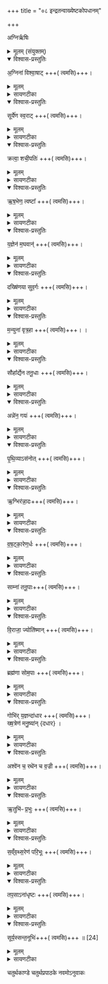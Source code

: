 +++
title = "०८ इन्द्रतन्वाख्येष्टकोपधानम्"

+++

अग्निर्ऋषिः
<details><summary>मूलम् (संयुक्तम्)</summary>

अ॒ग्निना॑ विश्वा॒षाट्थ्सूर्ये॑ण स्व॒राट्क्रत्वा॒ शची॒पति॑र्ऋष॒भेण॒ त्वष्टा॑ य॒ज्ञेन॑ म॒घवा॒न्दख्षि॑णया सुव॒र्गो म॒न्युना॑ वृत्र॒हा सौहा᳚र्द्येन तनू॒धा अन्ने॑न॒ गय॑ᳶ पृथि॒व्यास॑नोदृ॒ग्भिर॑न्ना॒दो व॑षट्का॒रेण॒र्द्धस्साम्ना॑ तनू॒पा वि॒राजा॒ ज्योति॑ष्मा॒न्ब्रह्म॑णा सोम॒पा गोभि॑र्य॒ज्ञन्दा॑धार ख्ष॒त्रेण॑ मनु॒ष्या॑नश्वे॑न च॒ रथे॑न च व॒ज्र्यृ॑तुभि॑ᳶ प्र॒भुस्स॑व्ँवथ्स॒रेण॑ परि॒भूस्तप॒साना॑धृष्ट॒स्सूर्य॒स्सन्त॒नूभिः॑ ॥   [24]  
(अथ चतुर्थकाण्डे चतुर्थप्रपाठके अष्टमोऽनुवाकः )।  
</details>

<details open><summary>विश्वास-प्रस्तुतिः</summary>

अ॒ग्निना॑ विश्वा॒षाट्  +++( त्वमसि)+++।  
</details>

<details><summary>मूलम्</summary>

अ॒ग्निना॑ विश्वा॒षाट्  +++( त्वमसि)+++।  
</details>

<details><summary>सायणटीका</summary>

सप्तमेऽनुवाके भूयस्कृदाद्या इष्टका उक्ताः ।   अथाष्टम इन्द्रतन्वाख्या इष्टका उच्यन्ते ।   कल्पः—“अग्निना विश्वाषाडिति द्वाविंशतिमिन्द्रतनूः” इति।  
२०८५ पाठस्तु— अग्निना विश्वाषाडिति ।   विश्वं सहते तत्पालनप्रयासमङ्गी करोतिति विश्वाषाट् ।   अग्निना सह विश्वापाष्ठ्य इन्द्रो हे इष्टके तद्रूपा त्वमसि ।   एवं सर्वत्र योज्यम् ।  
</details>

<details open><summary>विश्वास-प्रस्तुतिः</summary>

सूर्ये॑ण स्व॒राट्  +++( त्वमसि)+++।
</details>

<details><summary>मूलम्</summary>

सूर्ये॑ण स्व॒राट्  +++( त्वमसि)+++।
</details>

<details><summary>सायणटीका</summary>

सूर्येण सह स्वतो राजत इति स्वराडिन्द्रः ।  
</details>

<details open><summary>विश्वास-प्रस्तुतिः</summary>

क्रत्वा॒ शची॒पतिः॑ +++( त्वमसि)+++।
</details>

<details><summary>मूलम्</summary>

क्रत्वा॒ शची॒पतिः॑ +++( त्वमसि)+++।
</details>

<details><summary>सायणटीका</summary>

क्रत्वा ज्योतिष्ठोमादिप्रौढकर्मणा सहितः शच्या देव्याः पतिरिन्द्रः ।   
</details>

<details open><summary>विश्वास-प्रस्तुतिः</summary>

ऋ॒ष॒भेण॒ त्वष्टा᳚ +++( त्वमसि)+++।
</details>

<details><summary>मूलम्</summary>

ऋ॒ष॒भेण॒ त्वष्टा᳚ +++( त्वमसि)+++।
</details>

<details><summary>सायणटीका</summary>

ऋषभेण वर्षित्रा धर्मेण वर्षित्रा धर्मेण सह त्वष्टा रूपकृदिन्द्रः।  
</details>

<details open><summary>विश्वास-प्रस्तुतिः</summary>

य॒ज्ञेन॑ म॒घवान्॑ +++( त्वमसि)+++।
</details>

<details><summary>मूलम्</summary>

य॒ज्ञेन॑ म॒घवान्॑ +++( त्वमसि)+++।
</details>

<details><summary>सायणटीका</summary>

यज्ञेनाल्पेन पाकयज्ञेन सहितो मघवानन्नवानिन्द्रः ।   
</details>

<details open><summary>विश्वास-प्रस्तुतिः</summary>

दख्षि॑णया सुव॒र्गः +++( त्वमसि)+++।  
</details>

<details><summary>मूलम्</summary>

दख्षि॑णया सुव॒र्गः +++( त्वमसि)+++।  
</details>

<details><summary>सायणटीका</summary>

दक्षिणया गावदिरूपया सुवर्गः स्वर्गलोकात्मक इन्द्रः ।
</details>

<details open><summary>विश्वास-प्रस्तुतिः</summary>

म॒न्युना॑ वृत्र॒हा +++( त्वमसि)+++। ।
</details>

<details><summary>मूलम्</summary>

म॒न्युना॑ वृत्र॒हा +++( त्वमसि)+++। ।
</details>

<details><summary>सायणटीका</summary>

मन्युना क्रोधेन सह वृत्रहा शत्रुघातीन्द्रः ।  
</details>

<details open><summary>विश्वास-प्रस्तुतिः</summary>

सौहा᳚र्द्येन तनू॒धाः +++( त्वमसि)+++।
</details>

<details><summary>मूलम्</summary>

सौहा᳚र्द्येन तनू॒धाः +++( त्वमसि)+++।
</details>

<details><summary>सायणटीका</summary>

सुहृदो भावः सौहार्द्यं स्नेहातिशयस्तेन सहितस्तनूवाः शरीरधारीन्द्रः ।   
</details>

<details open><summary>विश्वास-प्रस्तुतिः</summary>

अन्ने॑न॒ गयः॑ +++( त्वमसि)+++।
</details>

<details><summary>मूलम्</summary>

अन्ने॑न॒ गयः॑ +++( त्वमसि)+++।
</details>

<details><summary>सायणटीका</summary>

अन्नेन सहितो गयो गृहविशेषरूप इन्द्रः।  
</details>

<details open><summary>विश्वास-प्रस्तुतिः</summary>

पृ॒थि॒व्याऽस॑नोत् +++( त्वमसि)+++।
</details>

<details><summary>मूलम्</summary>

पृ॒थि॒व्याऽस॑नोत् +++( त्वमसि)+++।
</details>

<details><summary>सायणटीका</summary>

पृथिव्या सहासनोद्द्रव्यादिदानं कृतवानिन्द्रः ।  
</details>

<details open><summary>विश्वास-प्रस्तुतिः</summary>

ऋ॒ग्भिर॑न्ना॒दः+++( त्वमसि)+++।
</details>

<details><summary>मूलम्</summary>

ऋ॒ग्भिर॑न्ना॒दः+++( त्वमसि)+++।
</details>

<details><summary>सायणटीका</summary>

ऋग्भिर्मन्त्रविशेषैः सहितोऽन्नादो हविर्लक्षणस्यान्नस्य भोक्तेनद्रः ।  
</details>

<details open><summary>विश्वास-प्रस्तुतिः</summary>

व॒ष॒ट्का॒रेण॒र्धः +++( त्वमसि)+++।
</details>

<details><summary>मूलम्</summary>

व॒ष॒ट्का॒रेण॒र्धः +++( त्वमसि)+++।
</details>

<details><summary>सायणटीका</summary>

वषट्कारेण हविष्प्रदानेन हेतुना सह ऋद्धः समृद्ध इन्द्रः ।  
</details>

<details open><summary>विश्वास-प्रस्तुतिः</summary>

साम्ना॑  तनू॒पाः+++( त्वमसि)+++।
</details>

<details><summary>मूलम्</summary>

साम्ना॑  तनू॒पाः+++( त्वमसि)+++।
</details>

<details><summary>सायणटीका</summary>

साम्ना गीयमानेन मन्त्रेण सह तनूपाः शरीरपालक इन्द्रः ।   
</details>

<details open><summary>विश्वास-प्रस्तुतिः</summary>

वि॒राजा॒ ज्योति॑ष्मान् +++( त्वमसि)+++।
</details>

<details><summary>मूलम्</summary>

वि॒राजा॒ ज्योति॑ष्मान् +++( त्वमसि)+++।
</details>

<details><summary>सायणटीका</summary>

विराजा दशाक्षरच्छन्दसा सह ज्योतिष्मान्प्रकाशवानिन्द्रः ।  
</details>

<details open><summary>विश्वास-प्रस्तुतिः</summary>

ब्रह्म॑णा सोम॒पाः +++( त्वमसि)+++।
</details>

<details><summary>मूलम्</summary>

ब्रह्म॑णा सोम॒पाः +++( त्वमसि)+++।
</details>

<details><summary>सायणटीका</summary>

ब्रह्मणा मुख्येन क्रत्विजा मन्त्रेण वा सह सोमपाः सोमपानस्य कर्तेन्द्रः ।  
</details>

<details open><summary>विश्वास-प्रस्तुतिः</summary>

गोभि॑र् य॒ज्ञन्दा॑धार +++( त्वमसि)+++।   
ख्ष॒त्रेण॑ मनु॒ष्या॑न् {दधार} ।
</details>

<details><summary>मूलम्</summary>

गोभि॑र् य॒ज्ञन्दा॑धार +++( त्वमसि)+++।   
ख्ष॒त्रेण॑ मनु॒ष्या॑न् {दधार} ।
</details>

<details><summary>सायणटीका</summary>

गोभिर्दक्षिणारूपाभिः सह यज्ञं दाधार यज्ञधारक इन्द्रः ।   
</details>

<details open><summary>विश्वास-प्रस्तुतिः</summary>

अश्वे॑न च॒ रथे॑न च व॒ज्री  +++( त्वमसि)+++।
</details>

<details><summary>मूलम्</summary>

अश्वे॑न च॒ रथे॑न च व॒ज्री  +++( त्वमसि)+++।
</details>

<details><summary>सायणटीका</summary>

योऽयमश्वो यश्च रथस्ताभ्यामुप्राभ्यां सह वज्री वज्रयुक्त इन्द्रः ।
</details>

<details open><summary>विश्वास-प्रस्तुतिः</summary>

ऋ॒तुभि॑ᳶ प्र॒भुः +++( त्वमसि)+++।
</details>

<details><summary>मूलम्</summary>

ऋ॒तुभि॑ᳶ प्र॒भुः +++( त्वमसि)+++।
</details>

<details><summary>सायणटीका</summary>

ऋतुभिर्वसन्तादिभिः सह प्रभुः फलदानसमर्थ इन्द्रः ।   
</details>

<details open><summary>विश्वास-प्रस्तुतिः</summary>

स॒व्ँव॒थ्स॒रेण॑ परि॒भूः +++( त्वमसि)+++।
</details>

<details><summary>मूलम्</summary>

स॒व्ँव॒थ्स॒रेण॑ परि॒भूः +++( त्वमसि)+++।
</details>

<details><summary>सायणटीका</summary>

संवत्सरेण कालरूपेण सह परिभूः परितो व्याप्तवानिन्द्रः ।  
</details>

<details open><summary>विश्वास-प्रस्तुतिः</summary>

तप॒साऽना॑धृष्टः  +++( त्वमसि)+++।
</details>

<details><summary>मूलम्</summary>

तप॒साऽना॑धृष्टः  +++( त्वमसि)+++।
</details>

<details><summary>सायणटीका</summary>

तपसाऽशनवर्जनधनदानादिरूपेणानाधृष्टः केनाप्यतिरस्कृत इन्द्रः ।  
</details>

<details open><summary>विश्वास-प्रस्तुतिः</summary>

सूर्य॒स्सन्त॒नूभिः॑+++( त्वमसि)+++ ॥   [24]  
</details>

<details><summary>मूलम्</summary>

सूर्य॒स्सन्त॒नूभिः॑+++( त्वमसि)+++ ॥   [24]  
</details>

<details><summary>सायणटीका</summary>

तनूभिर्द्वादशमूर्तिभिः सह सूर्यः सन्सूर्यरूपो भूत्वेन्द्रो वर्तते ।   हे इष्टके तद्रूपा त्वमसि ।   

एतैर्मन्त्रैः साध्यमुपधानं विधत्ते– “देवासुराः संयत्ता आसन्ते न व्यजयन्त स एता इन्द्रस्तनूरपश्यत्ता उपाधत्त ताभिर्वै स तनुवामेन्द्रियं वीर्यमात्मन्नधत्त ततो देवा अभवन्पराऽसुरा यदिन्द्रतनूरुपदधाति तनुवमेव ताभिरिन्द्रियं वीर्यं यजमान आत्मन्धत्तेऽथो सेन्द्रमेवाग्निꣳ सतनुं चिनुते भवत्यात्मना पराऽश्य भ्रातृव्यो भवति” (सं. का. ५ प्र. ४ अ. १) इति।  
२०८६ देवानामसुराणां च संग्रामे प्राप्तो दुर्बला देवा विजयं न प्राप्ताः।   तदानीं विजयाय स इन्द्र एतास्तनूनामिका इष्टका दृष्ट्वा तदुपधानेन शरीरपुष्टिमिन्द्रिय पाटवं च धृतवान् ।   ततो देवानां जयोऽसुराणां पराभवश्चाऽऽसीत् ।   ततो यजमानोऽपीन्द्रतनूनामुपधानेन तथाविधो भवति ।   विश्वाषाडित्यादिशब्दा इन्द्रतनूविशेषवाचकाः ।   तद्युक्तेर्मन्त्रैरुपधेया इष्टका इन्द्रतनवः ।  
अत्र विनियोगसंग्रहः अग्नीन्द्रतनुनामानो द्वाविंशतिरितीरिताः ॥    
इति श्रीमत्सायणाचार्यविरचिते माधवीये वेदार्थप्रकाशे कृष्णयजुर्वेदीयतैत्तिरीयसंहिताभाष्ये चतुर्थकाण्डे चतुर्थप्रपाठकेऽष्टमोऽनुवाकः ॥  ८॥    
</details>

चतुर्थकाण्डे चतुर्थप्रपाठके नवमोऽनुवाकः